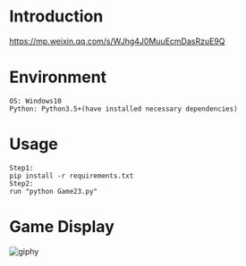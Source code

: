 # Introduction
https://mp.weixin.qq.com/s/WJhg4J0MuuEcmDasRzuE9Q

# Environment
```
OS: Windows10
Python: Python3.5+(have installed necessary dependencies)
```

# Usage
```
Step1:
pip install -r requirements.txt
Step2:
run "python Game23.py"
```

# Game Display
![giphy](demonstration/running.gif)